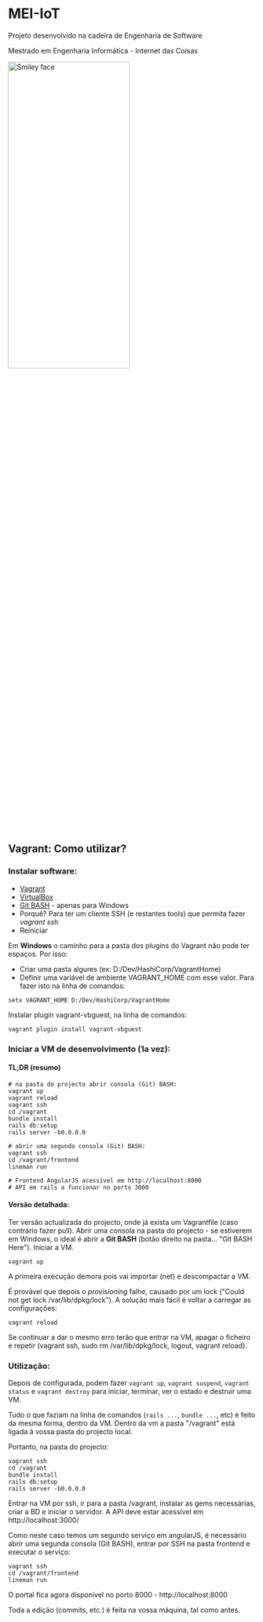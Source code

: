 # **MEI-IoT**

<p>Projeto desenvolvido na cadeira de Engenharia de Software </p>
<p>Mestrado em Engenharia Informática - Internet das Coisas</p>

<img src="http://portal2.ipt.pt/img/logo.png" alt="Smiley face" height="40%" width="70%">

## Vagrant: Como utilizar?

### Instalar software:
* [Vagrant](https://www.vagrantup.com/downloads.html)
* [VirtualBox](https://www.virtualbox.org/wiki/Downloads)
* [Git BASH](https://git-scm.com/download/win) - apenas para Windows
 * Porquê? Para ter um cliente SSH (e restantes tools) que permita fazer *vagrant ssh*
* Reiniciar

Em **Windows** o caminho para a pasta dos plugins do Vagrant não pode ter espaços. Por isso:
* Criar uma pasta algures (ex: D:/Dev/HashiCorp/VagrantHome)
* Definir uma variável de ambiente VAGRANT_HOME com esse valor.
Para fazer isto na linha de comandos:
```
setx VAGRANT_HOME D:/Dev/HashiCorp/VagrantHome
```
 
Instalar plugin vagrant-vbguest, na linha de comandos:
```
vagrant plugin install vagrant-vbguest
```


### Iniciar a VM de desenvolvimento (1a vez):

#### TL;DR (resumo)
```
# na pasta do projecto abrir consola (Git) BASH:
vagrant up
vagrant reload
vagrant ssh
cd /vagrant
bundle install
rails db:setup
rails server -b0.0.0.0

# abrir uma segunda consola (Git) BASH:
vagrant ssh
cd /vagrant/frontend
lineman run

# Frontend AngularJS acessível em http://localhost:8000
# API em rails a funcionar no porto 3000
```

#### Versão detalhada:
Ter versão actualizada do projecto, onde já exista um Vagrantfile (caso contrário fazer pull). Abrir uma consola na pasta do projecto - se estiverem em Windows, o ideal é abrir a **Git BASH** (botão direito na pasta... "Git BASH Here"). Iniciar a VM.
```
vagrant up
```


A primeira execução demora pois vai importar (net) e descompactar a VM.

É provável que depois o *provisioning* falhe, causado por um lock ("Could not get lock /var/lib/dpkg/lock"). A solução mais fácil é voltar a carregar as configurações:

```
vagrant reload
```


Se continuar a dar o mesmo erro terão que entrar na VM, apagar o ficheiro e repetir (vagrant ssh, sudo rm /var/lib/dpkg/lock, logout, vagrant reload).


### Utilização:
Depois de configurada, podem fazer `vagrant up`, `vagrant suspend`, `vagrant status` e `vagrant destroy` para iniciar, terminar, ver o estado e destruir uma VM.

Tudo o que faziam na linha de comandos (`rails ...`, `bundle ...`, etc) é feito da mesma forma, dentro da VM. Dentro da vm a pasta "/vagrant" está ligada à vossa pasta do projecto local.

Portanto, na pasta do projecto:
```
vagrant ssh
cd /vagrant
bundle install
rails db:setup
rails server -b0.0.0.0
```

Entrar na VM por ssh, ir para a pasta /vagrant, instalar as gems necessárias, criar a BD e iniciar o servidor. A API deve estar acessível em http://localhost:3000/


Como neste caso temos um segundo serviço em angularJS, é necessário abrir uma segunda consola (Git BASH), entrar por SSH na pasta frontend e executar o serviço:
```
vagrant ssh
cd /vagrant/frontend
lineman run
```
O portal fica agora disponível no porto 8000 - http://localhost:8000

Toda a edição (commits, etc.) é feita na vossa máquina, tal como antes.

